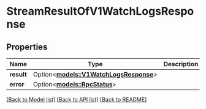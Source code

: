 # StreamResultOfV1WatchLogsResponse

## Properties

Name | Type | Description | Notes
------------ | ------------- | ------------- | -------------
**result** | Option<[**models::V1WatchLogsResponse**](v1WatchLogsResponse.md)> |  | [optional]
**error** | Option<[**models::RpcStatus**](rpcStatus.md)> |  | [optional]

[[Back to Model list]](../README.md#documentation-for-models) [[Back to API list]](../README.md#documentation-for-api-endpoints) [[Back to README]](../README.md)


